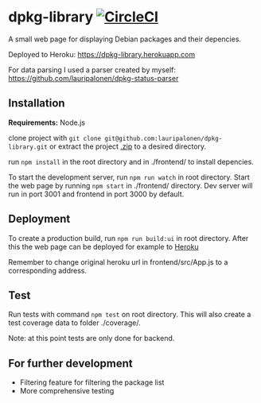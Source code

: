 # dpkg-library [![CircleCI](https://circleci.com/gh/lauripalonen/dpkg-library.svg?style=svg)](https://circleci.com/gh/lauripalonen/dpkg-library)
A small web page for displaying Debian packages and their depencies.  

Deployed to Heroku: https://dpkg-library.herokuapp.com  

For data parsing I used a parser created by myself: https://github.com/lauripalonen/dpkg-status-parser

## Installation
**Requirements:** Node.js  

clone project with `git clone git@github.com:lauripalonen/dpkg-library.git` or extract the project [.zip](https://github.com/lauripalonen/dpkg-library/archive/master.zip) to a desired directory.  

run `npm install` in the root directory and in ./frontend/ to install depencies.  

To start the development server, run `npm run watch` in root directory. Start the web page by running `npm start` in ./frontend/ directory. Dev server will run in port 3001 and frontend in port 3000 by default. 

## Deployment

To create a production build, run `npm run build:ui` in root directory. After this the web page can be deployed for example to [Heroku](https://devcenter.heroku.com/articles/git)  

Remember to change original heroku url in frontend/src/App.js to a corresponding address.

## Test

Run tests with command `npm test` on root directory. This will also create a test coverage data to folder ./coverage/.  

Note: at this point tests are only done for backend.

## For further development
- Filtering feature for filtering the package list
- More comprehensive testing
